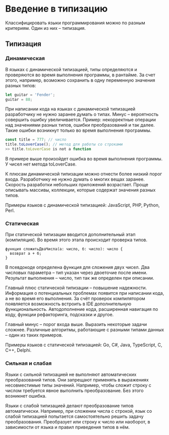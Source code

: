 # Введение в типизацию

Классифицировать языки программирования можно по разным критериям. Один из них –
типизация.

## Типизация

### Динамическая

В языках с динамической типизацией, типы определяются и проверяются во время
выполнения программы, в рантайме. За счет этого, например, возможно сохранить в
одну переменную значения разных типов:

``` JavaScript
let guitar = 'Fender';
guitar = 88;
```

При написании кода на языках с динамической типизацией разработчику не нужно
заранее думать о типах. Минус – вероятность совершить ошибку увеличивается.
Пример: некорректные операции над значениями разных типов, ошибки преобразований
и так далее. Такие ошибки возникнут только во время выполнения программы.

``` JavaScript
const title = 777; // число
title.toLoverCase(); // метод для работы со строками
>> title.toLoverCase is not a function
```

В примере выше произойдет ошибка во время выполнения программы. У чисел нет
метода toLoverCase.

К плюсам динамической типизации можно отнести более низкий порог входа.
Разработчику не нужно думать о многих вещах заранее. Скорость разработки
небольших приложений возрастает. Проще описывать массивы, коллекции, которые
содержат значения разных типов.

Примеры языков с динамической типизацией: JavaScript, PHP, Python, Perl.

### Статическая

При статической типизации вводится дополнительный этап (компиляция). Во время
этого этапа происходит проверка типов.

``` text
функция сложитьДваЧисла(a: число, б: число): число {
  возврат а + б;
}
```

В псевдокоде определена функция для сложения двух чисел. Два числовых параметра
– тип указан через двоеточие после имени. Результат выполнения – число, тип так
же определен при описании.

Главный плюс статической типизации – повышение надежности. Информация о
потенциальных проблемах появится при написании кода, а не во время его
выполнения. За счёт проверок компилятором появляется возможность встроить в IDE
дополнительную функциональность. Автодополнение кода, расширенная навигация по
коду, функции рефакторинга, подсказки и другое.

Главный минус – порог входа выше. Выразить некоторые задачи сложнее. Различные
алгоритмы, работающие с разными типами данных – один из таких примеров.

Примеры языков с статической типизацией: Go, C#, Java, TypeScript, C, C++,
Delphi.

### Сильная и слабая

Языки с сильной типизацией не выполняют автоматических преобразований типов. Они
запрещают применять в выражениях несовместимые типы значений. Например, чтобы
сложит строку с числом требуется явное выполнить преобразование. Без этого
возникнет ошибка.

Языки с слабой типизацией делают преобразование типов автоматически. Например,
при сложении числа с строкой, язык со слабой типизацией попытается
самостоятельно решить задачу преобразования. Преобразует или строку к число или
наоборот, в зависимости от языка и правил приведения типов в нём.
